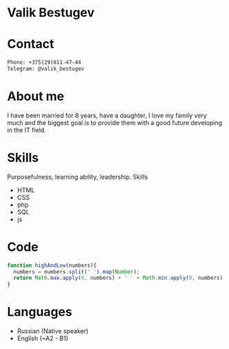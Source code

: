 # Valik Bestugev
# Contact 
```sh
Phone: +375(29)811-47-44
Telegram: @valik_bestugev
```
# About me 
I have been married for 8 years, have a daughter, I love my family very much and the biggest goal is to provide them with a good future developing in the IT field.

# Skills
Purposefulness, learning ability, leadership.
Skills
- HTML
- CSS
- php
- SQL
- js


# Code 
```javascript
function highAndLow(numbers){
  numbers = numbers.split(' ').map(Number);
  return Math.max.apply(0, numbers) + ' ' + Math.min.apply(0, numbers)
}
```
# Languages
- Russian (Native speaker)
- English (~A2 - B1)


